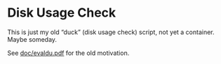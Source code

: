 # Disk Usage Check

This is just my old “duck” (disk usage check) script,
not yet a container. Maybe someday.

See [doc/evaldu.pdf](doc/evaldu.pdf) for the old motivation.
